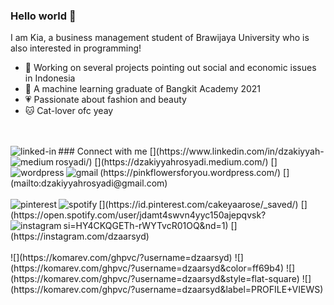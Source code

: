 ### Hello world 👋
I am Kia, a business management student of Brawijaya University who is also interested in programming!
- 🔭 Working on several projects pointing out social and economic issues in Indonesia
- 🌱 A machine learning graduate of Bangkit Academy 2021
- 💗 Passionate about fashion and beauty
- 🐱 Cat-lover ofc yeay
<br>
<br>
### Connect with me
[<img align="left" alt="linked-in" src="https://img.shields.io/badge/linkedin-%230077B5.svg?&style=for-the-badge&logo=linkedin&logoColor=white" />](https://www.linkedin.com/in/dzakiyyah-rosyadi/)
[<img align="left" alt="medium" src="https://img.shields.io/badge/medium-%2312100E.svg?&style=for-the-badge&logo=medium&logoColor=white" />](https://dzakiyyahrosyadi.medium.com/)
[<img align="left" alt="wordpress" src="https://img.shields.io/badge/Wordpress-21759B?style=for-the-badge&logo=wordpress&logoColor=white" />](https://pinkflowersforyou.wordpress.com/)
[<img align="left" alt="gmail" src="https://img.shields.io/badge/Gmail-D14836?style=for-the-badge&logo=gmail&logoColor=white" />](mailto:dzakiyyahrosyadi@gmail.com)
<br>
<br>
[<img align="left" alt="pinterest" src="https://img.shields.io/badge/Pinterest-%23E60023.svg?&style=for-the-badge&logo=Pinterest&logoColor=white" />](https://id.pinterest.com/cakeyaarose/_saved/)
[<img align="left" alt="spotify" src="https://img.shields.io/badge/Spotify-1ED760?&style=for-the-badge&logo=spotify&logoColor=white" />](https://open.spotify.com/user/jdamt4swvn4yyc150ajepqvsk?si=HY4CKQGETh-rWYTvcR01OQ&nd=1)
[<img align="left" alt="instagram" src="https://img.shields.io/badge/Instagram-E4405F?style=for-the-badge&logo=instagram&logoColor=white" />](https://instagram.com/dzaarsyd)
<br>
<br>
![](https://komarev.com/ghpvc/?username=dzaarsyd)
![](https://komarev.com/ghpvc/?username=dzaarsyd&color=ff69b4)
![](https://komarev.com/ghpvc/?username=dzaarsyd&style=flat-square)
![](https://komarev.com/ghpvc/?username=dzaarsyd&label=PROFILE+VIEWS)

<br>
<br>
